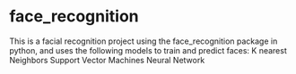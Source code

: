 # face_recognition
This is a facial recognition project using the face_recognition package in python, and uses the following models to train and predict faces:
K nearest Neighbors
Support Vector Machines
Neural Network
